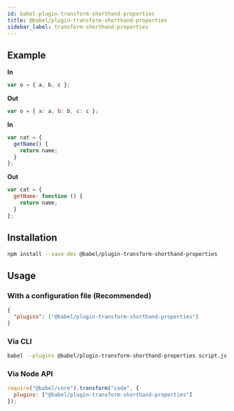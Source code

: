 ```yaml
---
id: babel-plugin-transform-shorthand-properties
title: @babel/plugin-transform-shorthand-properties
sidebar_label: transform-shorthand-properties
---
```


## Example

**In**

```js
var o = { a, b, c };
```

**Out**

```js
var o = { a: a, b: b, c: c };
```

**In**

```js
var cat = {
  getName() {
    return name;
  }
};
```

**Out**

```js
var cat = {
  getName: function () {
    return name;
  }
};
```

## Installation

```sh
npm install --save-dev @babel/plugin-transform-shorthand-properties
```

## Usage

### With a configuration file (Recommended)

```json
{
  "plugins": ["@babel/plugin-transform-shorthand-properties"]
}
```

### Via CLI

```sh
babel --plugins @babel/plugin-transform-shorthand-properties script.js
```

### Via Node API

```javascript
require("@babel/core").transform("code", {
  plugins: ["@babel/plugin-transform-shorthand-properties"]
});
```

